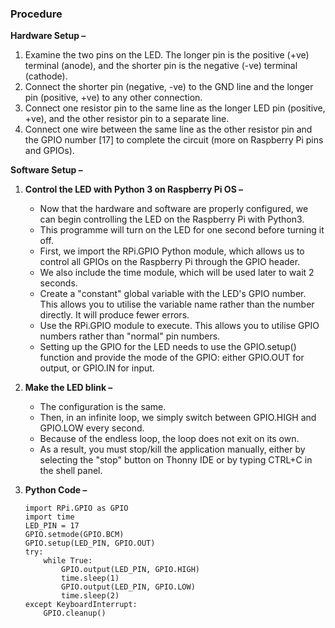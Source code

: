 ### Procedure
**Hardware Setup –**

1. Examine the two pins on the LED. The longer pin is the positive (+ve) terminal (anode), and the shorter pin is the negative (-ve) terminal (cathode).
2.  Connect the shorter pin (negative, -ve) to the GND line and the longer pin (positive, +ve) to any other connection.
3. Connect one resistor pin to the same line as the longer LED pin (positive, +ve), and the other resistor pin to a separate line.
4. Connect one wire between the same line as the other resistor pin and the GPIO number [17] to complete the circuit (more on Raspberry Pi pins and GPIOs).

**Software Setup –**

1. **Control the LED with Python 3 on Raspberry Pi OS –**
   - Now that the hardware and software are properly configured, we can begin controlling the LED on the Raspberry Pi with Python3.
   - This programme will turn on the LED for one second before turning it off.
   - First, we import the RPi.GPIO Python module, which allows us to control all GPIOs on the Raspberry Pi through the GPIO header.
   - We also include the time module, which will be used later to wait 2 seconds.
   - Create a "constant" global variable with the LED's GPIO number. This allows you to utilise the variable name rather than the number directly. It will produce fewer errors.
   - Use the RPi.GPIO module to execute. This allows you to utilise GPIO numbers rather than "normal" pin numbers.
   - Setting up the GPIO for the LED needs to use the GPIO.setup() function and provide the mode of the GPIO: either GPIO.OUT for output, or GPIO.IN for input.
2. **Make the LED blink –**
   - The configuration is the same.
   - Then, in an infinite loop, we simply switch between GPIO.HIGH and GPIO.LOW every second.
   - Because of the endless loop, the loop does not exit on its own.
   - As a result, you must stop/kill the application manually, either by selecting the "stop" button on Thonny IDE or by typing CTRL+C in the shell panel.

3. **Python Code –**

       import RPi.GPIO as GPIO
       import time
       LED_PIN = 17
       GPIO.setmode(GPIO.BCM)
       GPIO.setup(LED_PIN, GPIO.OUT)
       try:
           while True:
               GPIO.output(LED_PIN, GPIO.HIGH)
               time.sleep(1)
               GPIO.output(LED_PIN, GPIO.LOW)
               time.sleep(2)
       except KeyboardInterrupt:
           GPIO.cleanup()